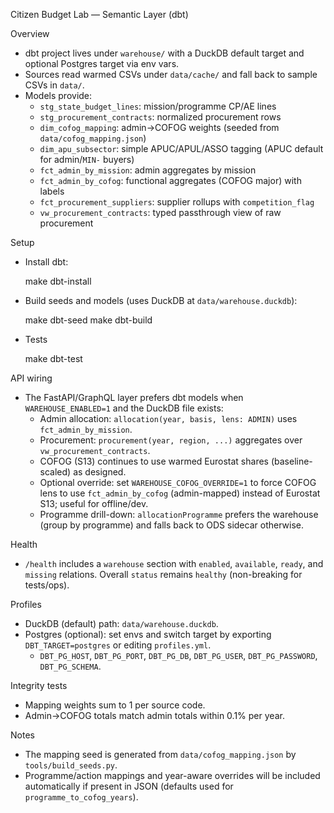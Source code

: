 Citizen Budget Lab — Semantic Layer (dbt)

Overview

- dbt project lives under `warehouse/` with a DuckDB default target and optional Postgres target via env vars.
- Sources read warmed CSVs under `data/cache/` and fall back to sample CSVs in `data/`.
- Models provide:
  - `stg_state_budget_lines`: mission/programme CP/AE lines
  - `stg_procurement_contracts`: normalized procurement rows
  - `dim_cofog_mapping`: admin→COFOG weights (seeded from `data/cofog_mapping.json`)
  - `dim_apu_subsector`: simple APUC/APUL/ASSO tagging (APUC default for admin/`MIN-` buyers)
  - `fct_admin_by_mission`: admin aggregates by mission
  - `fct_admin_by_cofog`: functional aggregates (COFOG major) with labels
  - `fct_procurement_suppliers`: supplier rollups with `competition_flag`
  - `vw_procurement_contracts`: typed passthrough view of raw procurement

Setup

- Install dbt:

  make dbt-install

- Build seeds and models (uses DuckDB at `data/warehouse.duckdb`):

  make dbt-seed
  make dbt-build

- Tests

  make dbt-test

API wiring

- The FastAPI/GraphQL layer prefers dbt models when `WAREHOUSE_ENABLED=1` and the DuckDB file exists:
  - Admin allocation: `allocation(year, basis, lens: ADMIN)` uses `fct_admin_by_mission`.
  - Procurement: `procurement(year, region, ...)` aggregates over `vw_procurement_contracts`.
  - COFOG (S13) continues to use warmed Eurostat shares (baseline-scaled) as designed.
  - Optional override: set `WAREHOUSE_COFOG_OVERRIDE=1` to force COFOG lens to use `fct_admin_by_cofog` (admin-mapped) instead of Eurostat S13; useful for offline/dev.
  - Programme drill-down: `allocationProgramme` prefers the warehouse (group by programme) and falls back to ODS sidecar otherwise.

Health

- `/health` includes a `warehouse` section with `enabled`, `available`, `ready`, and `missing` relations. Overall `status` remains `healthy` (non-breaking for tests/ops).

Profiles

- DuckDB (default) path: `data/warehouse.duckdb`.
- Postgres (optional): set envs and switch target by exporting `DBT_TARGET=postgres` or editing `profiles.yml`.
  - `DBT_PG_HOST`, `DBT_PG_PORT`, `DBT_PG_DB`, `DBT_PG_USER`, `DBT_PG_PASSWORD`, `DBT_PG_SCHEMA`.

Integrity tests

- Mapping weights sum to 1 per source code.
- Admin→COFOG totals match admin totals within 0.1% per year.

Notes

- The mapping seed is generated from `data/cofog_mapping.json` by `tools/build_seeds.py`.
- Programme/action mappings and year-aware overrides will be included automatically if present in JSON (defaults used for `programme_to_cofog_years`).
